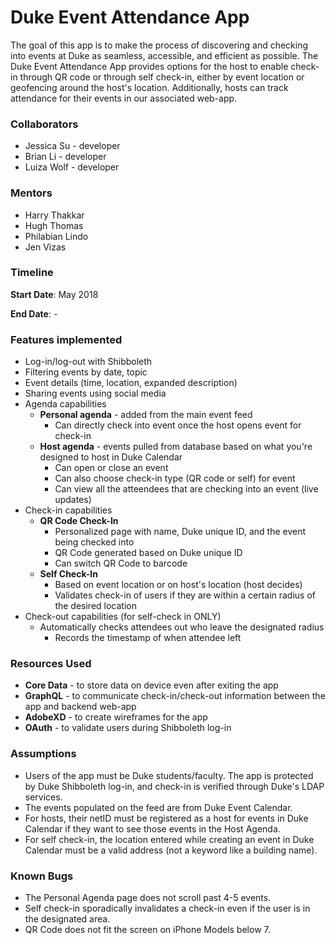Duke Event Attendance App 
====
The goal of this app is to make the process of discovering and checking into events at Duke as seamless, accessible, and efficient as possible. 
The Duke Event Attendance App provides options for the host to enable check-in through QR code or through self check-in, 
either by event location or geofencing around the host's location. Additionally, hosts can track attendance for their events 
in our associated web-app. 

### Collaborators 
* Jessica Su - developer 
* Brian Li  - developer 
* Luiza Wolf - developer 

### Mentors 
* Harry Thakkar 
* Hugh Thomas 
* Philabian Lindo 
* Jen Vizas 

### Timeline 
**Start Date**: May 2018 

**End Date**: - 

### Features implemented 
* Log-in/log-out with Shibboleth 
* Filtering events by date, topic
* Event details (time, location, expanded description) 
* Sharing events using social media 
* Agenda capabilities 
    * **Personal agenda** - added from the main event feed 
        * Can directly check into event once the host opens event for check-in 
    * **Host agenda** - events pulled from database based on what you're designed to host in Duke Calendar   
        * Can open or close an event 
        * Can also choose check-in type (QR code or self) for event 
        * Can view all the atteendees that are checking into an event (live updates)
* Check-in capabilities 
    * **QR Code Check-In**
        * Personalized page with name, Duke unique ID, and the event being checked into 
        * QR Code generated based on Duke unique ID 
        * Can switch QR Code to barcode 
    * **Self Check-In**
        * Based on event location or on host's location (host decides) 
        * Validates check-in of users if they are within a certain radius of the desired location 
* Check-out capabilities (for self-check in ONLY) 
    * Automatically checks attendees out who leave the designated radius 
        * Records the timestamp of when attendee left 

### Resources Used 
* **Core Data** - to store data on device even after exiting the app 
* **GraphQL** - to communicate check-in/check-out information between the app and backend web-app
* **AdobeXD** - to create wireframes for the app 
* **OAuth** - to validate users during Shibboleth log-in 

### Assumptions 
* Users of the app must be Duke students/faculty. The app is protected by Duke Shibboleth log-in, and check-in is verified through Duke's LDAP services. 
* The events populated on the feed are from Duke Event Calendar. 
* For hosts, their netID must be registered as a host for events in Duke Calendar if they want to see those events in the Host Agenda. 
* For self check-in, the location entered while creating an event in Duke Calendar must be a valid address (not a keyword like a building name). 

### Known Bugs 
* The Personal Agenda page does not scroll past 4-5 events. 
* Self check-in sporadically invalidates a check-in even if the user is in the designated area. 
* QR Code does not fit the screen on iPhone Models below 7. 


